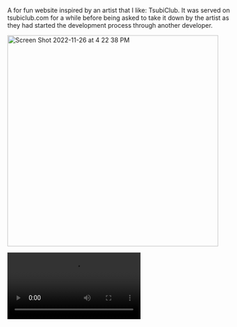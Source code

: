 A for fun website inspired by an artist that I like: TsubiClub. It was served on tsubiclub.com for a while before being asked to take it down by the artist as they had started the development process through another developer. 

<img width="475" alt="Screen Shot 2022-11-26 at 4 22 38 PM" src="https://user-images.githubusercontent.com/39803522/204113868-b3804c18-25c6-4843-9420-1342b9129bf0.png">

<video src="https://github.com/KoyaS/Tsubi-Club/blob/master/tsubiclub%20demo.mov" controls="controls" style="max-width: 730px;"></video>
